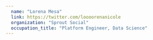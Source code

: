 ```yaml
---
  name: "Lorena Mesa"
  link: https://twitter.com/loooorenanicole
  organization: "Sprout Social"
  occupation_title: "Platform Engineer, Data Science"
---
```

